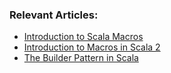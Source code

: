 ### Relevant Articles:

- [Introduction to Scala Macros](https://www.baeldung.com/scala/scala2-macros)
- [Introduction to Macros in Scala 2](https://www.baeldung.com/scala/scala2-macros)
- [The Builder Pattern in Scala](https://www.baeldung.com/scala/builder-pattern)
